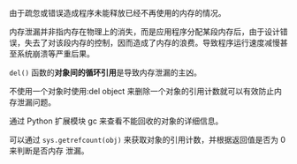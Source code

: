 由于疏忽或错误造成程序未能释放已经不再使用的内存的情况。

内存泄漏并非指内存在物理上的消失，而是应用程序分配某段内存后，由于设计错误，失去了对该段内存的控制，因而造成了内存的浪费。导致程序运行速度减慢甚至系统崩溃等严重后果。

```del()``` 函数的**对象间的循环引用**是导致内存泄漏的主凶。

不使用一个对象时使用:del object 来删除一个对象的引用计数就可以有效防止内存泄漏问题。

通过 Python 扩展模块 gc 来查看不能回收的对象的详细信息。

可以通过 ```sys.getrefcount(obj)``` 来获取对象的引用计数，并根据返回值是否为 0 来判断是否内存
泄漏。
